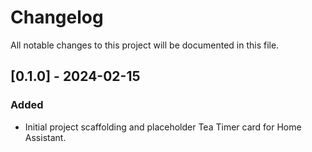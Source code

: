 # Changelog

All notable changes to this project will be documented in this file.

## [0.1.0] - 2024-02-15

### Added
- Initial project scaffolding and placeholder Tea Timer card for Home Assistant.
